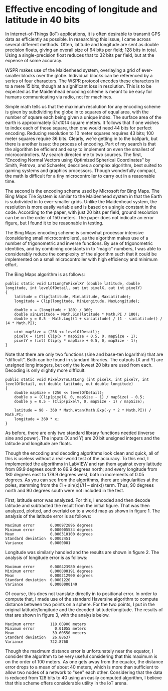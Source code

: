 # Effective encoding of longitude and latitude in 40 bits

In Internet-of-Things (IoT) applications, it is often desirable to transmit GPS data as efficiently as possible. In
researching this issue, I came across several different methods. Often, latitude and longitude are sent as double precision
floats, giving an overall size of 64 bits per field; 128 bits in total. Using a single-precision float reduces
that to 32 bits per field, but at the expense of some accuracy.

WSPR makes use of the Maidenhead system, overlaying a grid of ever-smaller blocks over the globe. Individual
blocks can be referenced by a series of four characters. The WSPR protocol encodes these characters in to a mere
15 bits, though at a significant loss in resolution. This is to be expected as the Maidenhead encoding scheme is
meant to be easy for humans communicating via radio, not for machines.

Simple math tells us that the maximum resolution for any encoding scheme is given by subdividing the globe in to
squares of equal area, with the number of square each being given a unique index. The surface area of the earth is
approximately 5.1x1014 square meters. It follows that if one wishes to index each of those square, then one would
need 44 bits for perfect encoding. Reducing resolution to 10 meter squares requires 43 bits; 100 meter squares
require 36 bits. Clearly, we’re getting in to the ballpark, but there is another issue: the process of encoding. Part of
my search is that the algorithm be efficient and easy to implement on even the smallest of microcontrollers.
My search directed me to two sources. The first, "Encoding Normal Vectors using Optimized Spherical Coordinates" by 
Smith, Petrova, and Schaefer, describes a complex algorithm, best suited to gaming systems and graphics processors. 
Though wonderfully compact, the math is difficult for a tiny microcontroller to carry out in a reasonable time.

The second is the encoding scheme used by Microsoft for Bing Maps. The Bing Maps Tile System is similar to the
Maidenhead system in that the Earth is subdivided in to ever-smaller grids. Unlike the Maidenhead system, the
resolution is more easily variable and is based on a single constant in the code. According to the paper, with just 20
bits per field, ground resolution can be on the order of 150 meters. The paper does not indicate an error figure, but I
found it to be reasonable in testing.

The Bing Maps encoding scheme is somewhat processor intensive (considering small microcontrollers), as the
algorithm makes use of a number of trigonometric and inverse functions. By use of trigonometric identities, and by
combining constants in to "magic" numbers, I was able to considerably reduce the complexity of the algorithm such
that it could be implemented on a small microcontroller with high efficiency and minimum effort.

The Bing Maps algorithm is as follows:

````
public static void LatLongToPixelXY (double latitude, double longitude, int levelOfDetail, out int pixelX, out int pixelY)  
{  
    latitude = Clip(latitude, MinLatitude, MaxLatitude);  
    longitude = Clip(longitude, MinLongitude, MaxLongitude);  

    double x = (longitude + 180) / 360;   
    double sinLatitude = Math.Sin(latitude * Math.PI / 180);  
    double y = 0.5 - Math.Log((1 + sinLatitude) / (1 - sinLatitude)) / (4 * Math.PI);  
  
    uint mapSize = (256 << levelOfDetail);  
    pixelX = (int) Clip(x * mapSize + 0.5, 0, mapSize - 1);  
    pixelY = (int) Clip(y * mapSize + 0.5, 0, mapSize - 1);  
}
````

Note that there are only two functions (sine and base-ten logarithm) that are "difficult". Both can be found in
standard libraries. The outputs (X and Y) are unsigned long integers, but only the lowest 20 bits are used from each.
Decoding is only slightly more difficult:

````
public static void PixelXYToLatLong (int pixelX, int pixelY, int levelOfDetail, out double latitude, out double longitude)  
{  
    double mapSize = (256 << levelOfDetail);  
    double x = (Clip(pixelX, 0, mapSize - 1) / mapSize) - 0.5;  
    double y = 0.5 - (Clip(pixelY, 0, mapSize - 1) / mapSize);  
  
    latitude = 90 - 360 * Math.Atan(Math.Exp(-y * 2 * Math.PI)) / Math.PI;  
    longitude = 360 * x;  
}
````

As before, there are only two standard library functions needed (inverse sine and power). The inputs (X and Y) are
20 bit unsigned integers and the latitude and longitude are floats.

Though the encoding and decoding algorithms look clean and quick, all of this is useless without a real-world test of
the accuracy. To this end, I implemented the algorithms in LabVIEW and ran them against every latitude from 89.9
degrees south to 89.9 degrees north; and every longitude from 180 degrees east to 179.9 degrees west, both in increments
of 0.05 degrees. As you can see from the algorithms, there are singularities at the poles, stemming from the
(1 + sin(x))/(1 – sin(x)) term. Thus, 90 degrees north and 90 degrees south were not included in the test.

First, latitude error was analyzed. For this, I encoded and then decode latitude and subtracted the result from the
initial figure. That was then analyzed, plotted, and overlaid on to a world map as shown in figure 1. The analysis of
the latitude error is as follows:

    Maximum error       0.000972896 degrees
    Minimum error       0.000005534 degrees
    Mean                0.000310100 degrees
    Standard deviation  0.0002451
    Variance            0.0000001

Longitude was similarly handled and the results are shown in figure 2. The analysis of longitude error is as follows:

    Maximum error       0.000423980 degrees
    Minimum error       0.000000191 degrees
    Mean                0.000212900 degrees
    Standard deviation  0.0001220
    Variance            0.0000000149

Of course, this does not translate directly in to positional error. In order to compute that, I made use of the standard
Haversine algorithm to compute distance between two points on a sphere. For the two points, I put in the original
latitude/longitude and the decoded latitude/longitude. The results of that are shown in figure 3, with the analysis
below.

    Maximum error       118.00900 meters
    Minimum error         0.01055 meters
    Mean                 39.60550 meters
    Standard deviation   26.88637
    Variance            722.8768

Though the maximum distance error is unfortunately near the equator, I consider the algorithm to be very useful
considering that this maximum is on the order of 100 meters. As one gets away from the equator, the distance error
drops to a mean of about 40 meters, which is more than sufficient to allow two nodes of a network to "see" each
other. Considering that the data is reduced from 128 bits to 40 using an easily computed algorithm, I believe that
this scheme offers considerable utility in the IoT arena.
